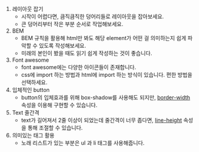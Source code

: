 1. 레이아웃 잡기
   - 시작이 어렵다면, 큼직큼직한 덩어리들로 레이아웃을 잡아보세요.
   - 큰 덩어리부터 작은 부분 순서로 작업해보세요.
2. BEM
   - BEM 규칙을 활용해 html만 봐도 해당 element가 어떤 걸 의미하는지 쉽게 파악할 수 있도록 작성해보세요.
   - 미래의 본인이 봤을 때도 읽기 쉽게 작성하는 것이 좋습니다.
3. Font awesome
   - font awesome에는 다양한 아이콘들이 존재합니다.
   - css에 import 하는 방법과 html에 import 하는 방식이 있습니다. 편한 방법을 선택하세요.
4. 입체적인 button
   - button의 입체효과를 위해 box-shadow를 사용해도 되지만, [border-width](https://developer.mozilla.org/ko/docs/Web/CSS/border-width) 속성을 이용해 구현할 수 있습니다.
5. Text 줄간격
   - text가 길어져서 2줄 이상이 되었는데 줄간격이 너무 좁다면, [line-height](https://developer.mozilla.org/en-US/docs/Web/CSS/line-height) 속성을 통해 조절할 수 있습니다.
6. 의미있는 태그 활용
   - 노래 리스트가 있는 부분은 ul 과 li 태그를 사용해줍니다.